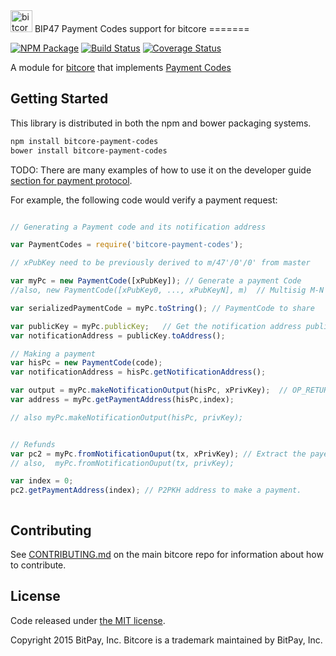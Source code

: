 <img src="http://bitcore.io/css/images/module-payment-protocol.png" alt="bitcore payment protocol" height="35">
BIP47 Payment Codes support for bitcore
=======

[![NPM Package](https://img.shields.io/npm/v/bitcore-payment-codes.svg?style=flat-square)](https://www.npmjs.org/package/bitcore-payment-codes)
[![Build Status](https://img.shields.io/travis/bitpay/bitcore-payment-codes.svg?branch=master&style=flat-square)](https://travis-ci.org/bitpay/bitcore-payment-codes)
[![Coverage Status](https://img.shields.io/coveralls/bitpay/bitcore-payment-codes.svg?style=flat-square)](https://coveralls.io/r/bitpay/bitcore-payment-codes)

A module for [bitcore](https://github.com/bitpay/bitcore) that implements [Payment Codes](https://github.com/bitcoin/bips/blob/master/bip-0047.mediawiki)

## Getting Started

This library is distributed in both the npm and bower packaging systems.

```sh
npm install bitcore-payment-codes
bower install bitcore-payment-codes
```

TODO: There are many examples of how to use it on the developer guide [section for payment protocol](http://bitcore.io/guide/paymentprotocol.html). 

For example, the following code would verify a payment request:

```javascript

// Generating a Payment code and its notification address

var PaymentCodes = require('bitcore-payment-codes');

// xPubKey need to be previously derived to m/47'/0'/0' from master

var myPc = new PaymentCode([xPubKey]); // Generate a payment Code
//also, new PaymentCode([xPubKey0, ..., xPubKeyN], m)  // Multisig M-N

var serializedPaymentCode = myPc.toString(); // PaymentCode to share

var publicKey = myPc.publicKey;   // Get the notification address public key
var notificationAddress = publicKey.toAddress();

// Making a payment
var hisPc = new PaymentCode(code);
var notificationAddress = hisPc.getNotificationAddress();

var output = myPc.makeNotificationOutput(hisPc, xPrivKey);  // OP_RETURN content
var address = myPc.getPaymentAddress(hisPc,index);

// also myPc.makeNotificationOutput(hisPc, privKey); 


// Refunds
var pc2 = myPc.fromNotificationOuput(tx, xPrivKey); // Extract the payer's payment code from a notification output
// also,  myPc.fromNotificationOuput(tx, privKey);

var index = 0;
pc2.getPaymentAddress(index); // P2PKH address to make a payment.



```

## Contributing

See [CONTRIBUTING.md](https://github.com/bitpay/bitcore/blob/master/CONTRIBUTING.md) on the main bitcore repo for information about how to contribute.

## License

Code released under [the MIT license](https://github.com/bitpay/bitcore/blob/master/LICENSE).

Copyright 2015 BitPay, Inc. Bitcore is a trademark maintained by BitPay, Inc.
